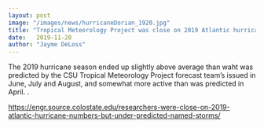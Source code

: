 ```yaml
---
layout: post
image: "/images/news/hurricaneDorian_1920.jpg"
title: "Tropical Meteorology Project was close on 2019 Atlantic hurricane numbers "
date:   2019-11-20
author: "Jayme DeLoss"
---
```


The 2019 hurricane season ended up slightly above average than waht was predicted by the CSU Tropical Meteorology Project forecast team’s issued in June, July and August, and somewhat more active than was predicted in April. .

<https://engr.source.colostate.edu/researchers-were-close-on-2019-atlantic-hurricane-numbers-but-under-predicted-named-storms/>
